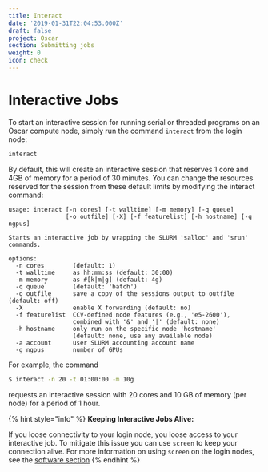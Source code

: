 ```yaml
---
title: Interact
date: '2019-01-31T22:04:53.000Z'
draft: false
project: Oscar
section: Submitting jobs
weight: 0
icon: check
---
```


# Interactive Jobs

To start an interactive session for running serial or threaded programs on an Oscar compute node, simply run the command `interact` from the login node:

```bash
interact
```

By default, this will create an interactive session that reserves 1 core and 4GB of memory for a period of 30 minutes. You can change the resources reserved for the session from these default limits by modifying the interact command:

```text
usage: interact [-n cores] [-t walltime] [-m memory] [-q queue]
                [-o outfile] [-X] [-f featurelist] [-h hostname] [-g ngpus]

Starts an interactive job by wrapping the SLURM 'salloc' and 'srun' commands.

options:
  -n cores        (default: 1)
  -t walltime     as hh:mm:ss (default: 30:00)
  -m memory       as #[k|m|g] (default: 4g)
  -q queue        (default: 'batch')
  -o outfile      save a copy of the sessions output to outfile (default: off)
  -X              enable X forwarding (default: no)
  -f featurelist  CCV-defined node features (e.g., 'e5-2600'),
                  combined with '&' and '|' (default: none)
  -h hostname     only run on the specific node 'hostname'
                  (default: none, use any available node)
  -a account      user SLURM accounting account name
  -g ngpus        number of GPUs   
```

For example, the command

```bash
$ interact -n 20 -t 01:00:00 -m 10g
```

requests an interactive session with 20 cores and 10 GB of memory \(per node\) for a period of 1 hour.



{% hint style="info" %}
**Keeping Interactive Jobs Alive:**

If you loose connectivity to your login node, you loose access to your interactive job. To mitigate this issue you can use `screen` to keep your connection alive. For more information on using `screen` on the login nodes, see the [software section](../software/screen.md)
{% endhint %}



